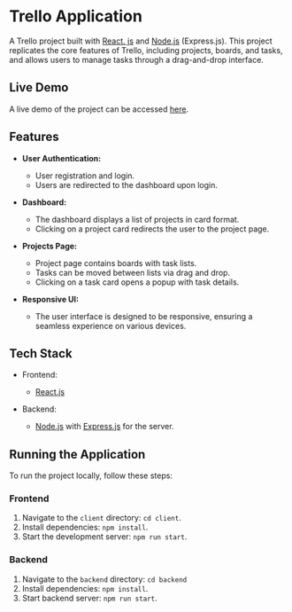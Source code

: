 # Trello Application

A Trello project built with [React. js](https://reactjs.org/) and [Node.js](https://nodejs.org/) (Express.js). This project replicates the core features of Trello, including projects, boards, and tasks, and allows users to manage tasks through a drag-and-drop interface.

## Live Demo

A live demo of the project can be accessed [here]().
## Features

- **User Authentication:**
  - User registration and login.
  - Users are redirected to the dashboard upon login.

- **Dashboard:**
  - The dashboard displays a list of projects in card format.
  - Clicking on a project card redirects the user to the project page.

- **Projects Page:**
  - Project page contains boards with task lists.
  - Tasks can be moved between lists via drag and drop.
  - Clicking on a task card opens a popup with task details.

- **Responsive UI:**
  - The user interface is designed to be responsive, ensuring a seamless experience on various devices.

## Tech Stack

- Frontend:
  - [React.js](https://reactjs.org/)

- Backend:
  - [Node.js](https://nodejs.org/) with [Express.js](https://expressjs.com/) for the server.
 
## Running the Application

To run the project locally, follow these steps:

### Frontend
1. Navigate to the `client` directory: `cd client`.
2. Install dependencies: `npm install`.
3. Start the development server: `npm run start`.

### Backend
1. Navigate to the `backend` directory: `cd backend`
2. Install dependencies: `npm install`.
3. Start backend server: `npm run start`.



